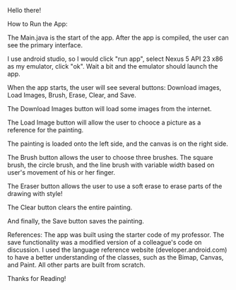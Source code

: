 Hello there!

How to Run the App:

The Main.java is the start of the app. After the app is compiled, the user can see the primary interface.

I use android studio, so I would click "run app", select Nexus 5 API 23 x86 as my emulator, click "ok". Wait a bit and the emulator should launch the app.

When the app starts, the user will see several buttons: Download images, Load Images, Brush, Erase, Clear, and Save.

The Download Images button will load some images from the internet.

The Load Image button will allow the user to chooce a picture as a reference for the painting.

The painting is loaded onto the left side, and the canvas is on the right side.

The Brush button allows the user to choose three brushes. The square brush, the circle brush, and the line brush with variable width based on user's movement of his or her finger.

The Eraser button allows the user to use a soft erase to erase parts of the drawing with style!

The Clear button clears the entire painting.

And finally, the Save button saves the painting.

References:
The app was built using the starter code of my professor. The save functionality was a modified version of a colleague's code on discussion. I used the language reference website (developer.android.com) to have a better understanding of the classes, such as the Bimap, Canvas, and Paint. All other parts are built from scratch.

Thanks for Reading!
